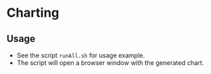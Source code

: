 # Charting

## Usage

- See the script `runAll.sh` for usage example.
- The script will open a browser window with the generated chart.
